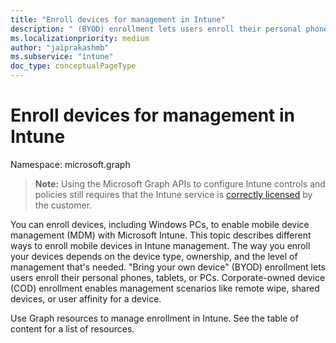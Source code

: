 ```yaml
---
title: "Enroll devices for management in Intune"
description: " (BYOD) enrollment lets users enroll their personal phones, tablets, or PCs. Corporate-owned device (COD) enrollment enables management scenarios like remote wipe, shared devices, or user affinity for a device."
ms.localizationpriority: medium
author: "jaiprakashmb"
ms.subservice: "intune"
doc_type: conceptualPageType
---
```


# Enroll devices for management in Intune

Namespace: microsoft.graph

> **Note:** Using the Microsoft Graph APIs to configure Intune controls and policies still requires that the Intune service is [correctly licensed](https://www.microsoft.com/en-us/cloud-platform/microsoft-intune-pricing) by the customer.

You can enroll devices, including Windows PCs, to enable mobile device management (MDM) with Microsoft Intune. This topic describes different ways to enroll mobile devices in Intune management. The way you enroll your devices depends on the device type, ownership, and the level of management that's needed. "Bring your own device" (BYOD) enrollment lets users enroll their personal phones, tablets, or PCs. Corporate-owned device (COD) enrollment enables management scenarios like remote wipe, shared devices, or user affinity for a device.

Use Graph resources to manage enrollment in Intune. See the table of content for a list of resources.
